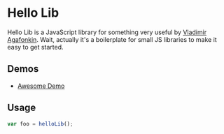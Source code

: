 # Hello Lib

Hello Lib is a JavaScript library for something very useful by [Vladimir Agafonkin](http://github.com/mourner).
Wait, actually it's a boilerplate for small JS libraries to make it easy to get started.


## Demos

* [Awesome Demo](http://mourner.github.io/hello-lib/demo/index.html)

## Usage

```js
var foo = helloLib();
```
